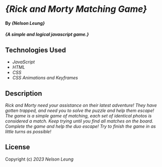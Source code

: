 # _{Rick and Morty Matching Game}_

#### By _**{Nelson Leung}**_

#### _{A simple and logical javascript game.}_

## Technologies Used

* _JavaScript_
* _HTML_
* _CSS_
* _CSS Animations and Keyframes_

## Description

_Rick and Morty need your assistance on their latest adventure! They have gotten trapped, and need you to solve the puzzle and help them escape! The game is a simple game of matching, each set of identical photos is considered a match. Keep trying until you find all matches on the board. Complete the game and help the duo escape! Try to finish the game in as little turns as possible!_


## License

Copyright (c) _2023_ _Nelson Leung_